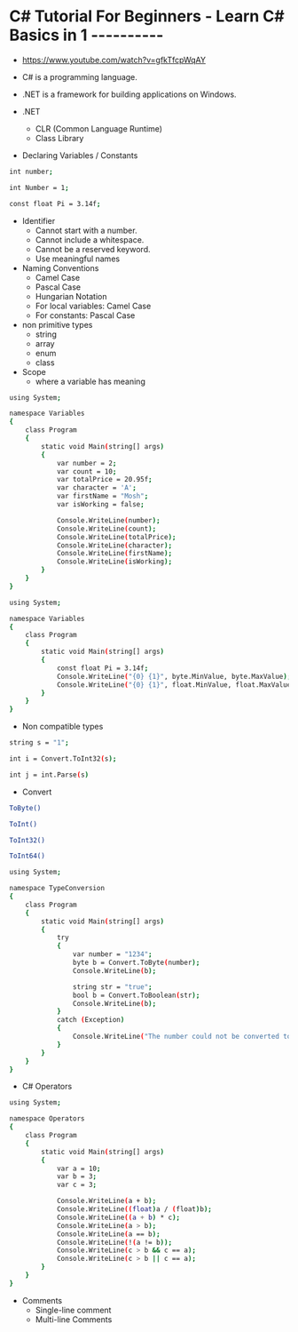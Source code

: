 # C# Tutorial For Beginners - Learn C# Basics in 1 ----------

* <https://www.youtube.com/watch?v=gfkTfcpWqAY>
* C# is a programming language.
* .NET is a framework for building applications on Windows.
* .NET
  * CLR (Common Language Runtime)
  * Class Library

* Declaring Variables / Constants

```bash
int number;

int Number = 1;

const float Pi = 3.14f;
```

* Identifier
  * Cannot start with a number.
  * Cannot include a whitespace.
  * Cannot be a reserved keyword.
  * Use meaningful names
* Naming Conventions
  * Camel Case
  * Pascal Case
  * Hungarian Notation
  * For local variables: Camel Case
  * For constants: Pascal Case
* non primitive types
  * string
  * array
  * enum
  * class
* Scope
  * where a variable has meaning

```bash
using System;

namespace Variables
{
    class Program
    {
        static void Main(string[] args)
        {
            var number = 2;
            var count = 10;
            var totalPrice = 20.95f;
            var character = 'A';
            var firstName = "Mosh";
            var isWorking = false;

            Console.WriteLine(number);
            Console.WriteLine(count);
            Console.WriteLine(totalPrice);
            Console.WriteLine(character);
            Console.WriteLine(firstName);
            Console.WriteLine(isWorking);
        }
    }
}
```

```bash
using System;

namespace Variables
{
    class Program
    {
        static void Main(string[] args)
        {
            const float Pi = 3.14f;
            Console.WriteLine("{0} {1}", byte.MinValue, byte.MaxValue);
            Console.WriteLine("{0} {1}", float.MinValue, float.MaxValue);
        }
    }
}
```

* Non compatible types

```bash
string s = "1";

int i = Convert.ToInt32(s);

int j = int.Parse(s)
```

* Convert

```bash
ToByte()

ToInt()

ToInt32()

ToInt64()
```

```bash
using System;

namespace TypeConversion
{
    class Program
    {
        static void Main(string[] args)
        {
            try
            {
                var number = "1234";
                byte b = Convert.ToByte(number);
                Console.WriteLine(b);

                string str = "true";
                bool b = Convert.ToBoolean(str);
                Console.WriteLine(b);
            }
            catch (Exception)
            {
                Console.WriteLine("The number could not be converted to a byte.");
            }
        }
    }
}
```

* C# Operators

```bash
using System;

namespace Operators
{
    class Program
    {
        static void Main(string[] args)
        {
            var a = 10;
            var b = 3;
            var c = 3;

            Console.WriteLine(a + b);
            Console.WriteLine((float)a / (float)b);
            Console.WriteLine((a + b) * c);
            Console.WriteLine(a > b);
            Console.WriteLine(a == b);
            Console.WriteLine(!(a != b));
            Console.WriteLine(c > b && c == a);
            Console.WriteLine(c > b || c == a);
        }
    }
}
```

* Comments
  * Single-line comment
  * Multi-line Comments
